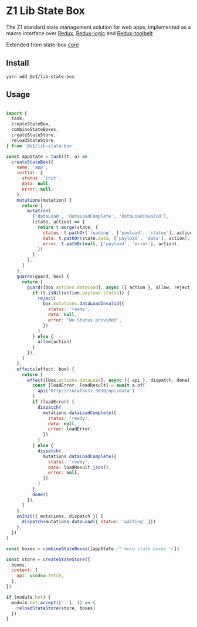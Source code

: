 # Z1 Lib State Box

The Z1 standard state management solution for web apps, implemented as a macro interface over [Redux](https://github.com/reduxjs/redux), [Redux-logic](https://github.com/jeffbski/redux-logic) and [Redux-toolbelt](https://github.com/welldone-software/redux-toolbelt)

Extended from state-box [core](https://github.com/SaucecodeOfficial/zero-one-core/tree/master/libs/state-box-core)

## Install

```
yarn add @z1/lib-state-box
```

## Usage

```JavaScript

import {
  task,
  createStateBox,
  combineStateBoxes,
  createStateStore,
  reloadStateStore,
} from '@z1/lib-state-box'

const appState = task((t, a) =>
  createStateBox({
    name: 'app',
    initial: {
      status: 'init',
      data: null,
      error: null,
    },
    mutations(mutation) {
      return [
        mutation(
          ['dataLoad', 'dataLoadComplete', 'dataLoadInvalid'],
          (state, action) => {
            return t.merge(state, {
              status: t.pathOr('loading', ['payload', 'status'], action),
              data: t.pathOr(state.data, ['payload', 'data'], action),
              error: t.pathOr(null, ['payload', 'error'], action),
            })
          }
        ),
      ]
    },
    guards(guard, box) {
      return [
        guard([box.actions.dataLoad], async ({ action }, allow, reject) => {
          if (t.isNil(action.payload.status)) {
            reject(
              box.mutations.dataLoadInvalid({
                status: 'ready',
                data: null,
                error: 'No Status provided',
              })
            )
          } else {
            allow(action)
          }
        }),
      ]
    },
    effects(effect, box) {
      return [
        effect([box.actions.dataLoad], async ({ api }, dispatch, done) => {
          const [loadError, loadResult] = await a.of(
            api('http://localhost:3030/api/data')
          )
          if (loadError) {
            dispatch(
              mutations.dataLoadComplete({
                status: 'ready',
                data: null,
                error: loadError,
              })
            )
          } else {
            dispatch(
              mutations.dataLoadComplete({
                status: 'ready',
                data: loadResult.json(),
                error: null,
              })
            )
          }
          done()
        }),
      ]
    },
    onInit({ mutations, dispatch }) {
      dispatch(mutations.dataLoad({ status: 'waiting' }))
    },
  })
)

const boxes = combineStateBoxes([appState /* more state boxes */])

const store = createStateStore({
  boxes,
  context: {
    api: window.fetch,
  },
})

if (module.hot) {
  module.hot.accept(['.'], () => {
    reloadStateStore(store, boxes)
  })
}


```
